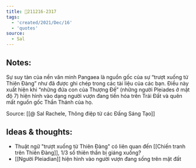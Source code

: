 ```yaml
---
title: 💬211216-2317
tags:
  - 'created/2021/Dec/16'
  - 'quotes'
source:
  - Sal
---
```


## Notes:
Sự suy tàn của nền văn minh Pangaea là nguồn gốc của sự “trượt xuống từ Thiên Đàng” như đã được ghi chép trong các tài liệu của các bạn. Điều này xuất hiện khi “những đứa con của Thượng Đế” (những người Pleiades ở mật độ 7) hiện hình vào dạng người vượn đang tiến hóa trên Trái Đất và quên mất nguồn gốc Thần Thánh của họ.

Source: [[@ Sal Rachele, Thông điệp từ các Đấng Sáng Tạo]]

## Ideas & thoughts:
- Thuật ngữ "trượt xuống từ Thiên Đàng" có liên quan đến [[Chiến tranh trên Thiên Đàng]], 1/3 số thiên thần bị giáng xuống?
- [[Người Pleiadian]] hiện hình vào người vượn đang sống trên mặt đất